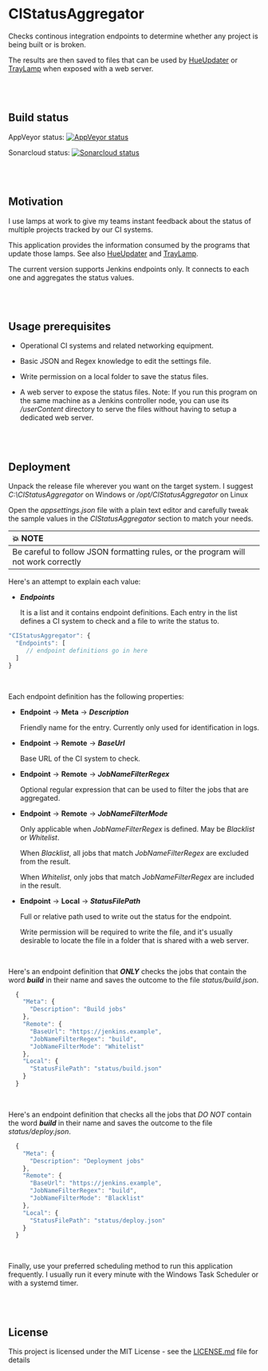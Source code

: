 
# CIStatusAggregator

Checks continous integration endpoints to determine whether any project is being built or is broken.

The results are then saved to files that can be used by [HueUpdater](https://github.com/jorgeyanesdiez/HueUpdater) or
[TrayLamp](https://github.com/jorgeyanesdiez/TrayLamp) when exposed with a web server.




<br><br>
## Build status

AppVeyor status:  [![AppVeyor status](https://ci.appveyor.com/api/projects/status/q5kb8c19wk27f1n8/branch/main?svg=true)](https://ci.appveyor.com/project/jorgeyanesdiez/CIStatusAggregator)

Sonarcloud status:  [![Sonarcloud status](https://sonarcloud.io/api/project_badges/measure?project=jorgeyanesdiez_CIStatusAggregator&metric=alert_status)](https://sonarcloud.io/summary/overall?id=jorgeyanesdiez_CIStatusAggregator)




<br><br>
## Motivation

I use lamps at work to give my teams instant feedback about the status of multiple projects tracked by our CI systems.

This application provides the information consumed by the programs that update those lamps.
See also [HueUpdater](https://github.com/jorgeyanesdiez/HueUpdater) and [TrayLamp](https://github.com/jorgeyanesdiez/TrayLamp).

The current version supports Jenkins endpoints only. It connects to each one and aggregates the status values.




<br><br>
## Usage prerequisites

* Operational CI systems and related networking equipment.

* Basic JSON and Regex knowledge to edit the settings file.

* Write permission on a local folder to save the status files.

* A web server to expose the status files.
  Note: If you run this program on the same machine as a Jenkins controller node, you can use its */userContent*
  directory to serve the files without having to setup a dedicated web server.




<br><br>
## Deployment

Unpack the release file wherever you want on the target system. I suggest *C:\CIStatusAggregator* on Windows or */opt/CIStatusAggregator* on Linux

Open the *appsettings.json* file with a plain text editor and carefully tweak the sample values in the *CIStatusAggregator* section to match your needs.

| :boom: NOTE            |
|:-----------------------|
| Be careful to follow JSON formatting rules, or the program will not work correctly |

Here's an attempt to explain each value:




* ***Endpoints***

  It is a list and it contains endpoint definitions. Each entry in the list defines a CI system to check and a file to write the status to.


```javascript
"CIStatusAggregator": {
  "Endpoints": [
     // endpoint definitions go in here
  ]
}
```
<br>


Each endpoint definition has the following properties:

* **Endpoint** -> **Meta** -> ***Description***

  Friendly name for the entry. Currently only used for identification in logs.



* **Endpoint** -> **Remote** -> ***BaseUrl***

  Base URL of the CI system to check.



* **Endpoint** -> **Remote** -> ***JobNameFilterRegex***

  Optional regular expression that can be used to filter the jobs that are aggregated.



* **Endpoint** -> **Remote** -> ***JobNameFilterMode***

  Only applicable when *JobNameFilterRegex* is defined. May be *Blacklist* or *Whitelist*.

  When *Blacklist*, all jobs that match *JobNameFilterRegex* are excluded from the result.

  When *Whitelist*, only jobs that match *JobNameFilterRegex* are included in the result.



* **Endpoint** -> **Local** -> ***StatusFilePath***

  Full or relative path used to write out the status for the endpoint.
  
  Write permission will be required to write the file, and it's usually desirable to locate the file in a folder that is shared with a web server.
<br>


Here's an endpoint definition that ***ONLY*** checks the jobs that contain the word ***build*** in their name and saves the outcome to the file *status/build.json*.
```javascript
  {
    "Meta": {
      "Description": "Build jobs"
    },
    "Remote": {
      "BaseUrl": "https://jenkins.example",
      "JobNameFilterRegex": "build",
      "JobNameFilterMode": "Whitelist"
    },
    "Local": {
      "StatusFilePath": "status/build.json"
    }
  }
```
<br>


Here's an endpoint definition that checks all the jobs that *DO NOT* contain the word ***build*** in their name and saves the outcome to the file *status/deploy.json*.
```javascript
  {
    "Meta": {
      "Description": "Deployment jobs"
    },
    "Remote": {
      "BaseUrl": "https://jenkins.example",
      "JobNameFilterRegex": "build",
      "JobNameFilterMode": "Blacklist"
    },
    "Local": {
      "StatusFilePath": "status/deploy.json"
    }
  }
```

<br>


Finally, use your preferred scheduling method to run this application frequently.
I usually run it every minute with the Windows Task Scheduler or with a systemd timer.



<br><br>
## License

This project is licensed under the MIT License - see the [LICENSE.md](LICENSE.md) file for details
